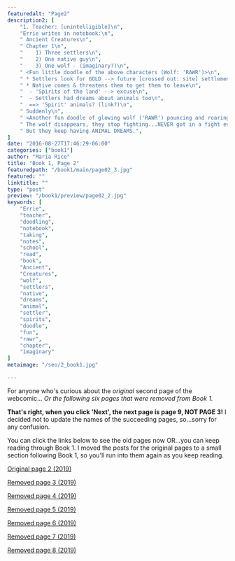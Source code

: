 ```yaml
---
featuredalt: "Page2"
description2: [
    "1. Teacher: [unintelligible]\n",
    "Errie writes in notebook:\n",
    " Ancient Creatures\n",
    " Chapter 1\n",
    "    1) Three settlers\n",
    "    2) One native guy\n",
    "    3) One wolf - (imaginary?)\n",
    " <Fun little doodle of the above characters (Wolf: 'RAWR')>\n",
    " * Settlers look for GOLD --> future [crossed out: site] settlement of Ash Root\n",
    " * Native comes & threatens them to get them to leave\n",
    "  - 'Spirits of the land' --> excuse\n",
    "  - Settlers had dreams about animals too\n",
    "  ==> 'Spirit' animals? (link?)\n",
    " Suddenly\n",
    " <Another fun doodle of glowing wolf ('RAWR') pouncing and roaring at settler 1 ('AH!') with the other two settlers ('Is that a wolf?') and the native ('Oh drat...') looking on>\n",
    " The wolf disappears, they stop fighting...NEVER got in a fight ever again...\n",
    " But they keep having ANIMAL DREAMS.",
]
date: "2016-08-27T17:46:29-06:00"
categories: ["book1"]
author: "Maria Rice"
title: "Book 1, Page 2"
featuredpath: "/book1/main/page02_3.jpg"
featured: ""
linktitle: ""
type: "post"
preview: "/book1/preview/page02_2.jpg"
keywords: [
    "Errie", 
    "teacher",
    "doodling", 
    "notebook", 
    "taking",
    "notes", 
    "school", 
    "read", 
    "book", 
    "Ancient",
    "Creatures",
    "wolf",
    "settlers",
    "native",
    "dreams",
    "animal",
    "settler",
    "spirits",
    "doodle",
    "fun",
    "rawr",
    "chapter",
    "imaginary"
]
metaimage: "/seo/2_book1.jpg"

---
```


For anyone who's curious about the _original_ second page of the webcomic...
_Or the following six pages that were removed from Book 1._ 

**That's right, when you click 'Next', the next page is page 9, NOT PAGE 3!** 
I decided not to update the names of the succeeding pages, so...sorry for any confusion. 

You can click the links below to see the old pages now OR...you can keep reading through Book 1. 
I moved the posts for the original pages to a small section following Book 1, so you'll run into them again as you keep reading.

[Original page 2 (2019)][1]

[Removed page 3 (2019)][2]

[Removed page 4 (2019)][3]

[Removed page 5 (2019)][4]

[Removed page 6 (2019)][5]

[Removed page 7 (2019)][6]

[Removed page 8 (2019)][7]

[1]: /misc/original-prologue-2/
[2]: /misc/original-prologue-3/
[3]: /misc/original-prologue-4/
[4]: /misc/original-prologue-5/
[5]: /misc/original-prologue-6/
[6]: /misc/original-prologue-7/
[7]: /misc/original-prologue-8/
